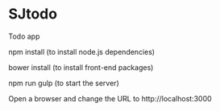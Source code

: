 # SJtodo
Todo app

npm install (to install node.js dependencies)

bower install (to install front-end packages)

npm run gulp (to start the server)

Open a browser and change the URL to http://localhost:3000
